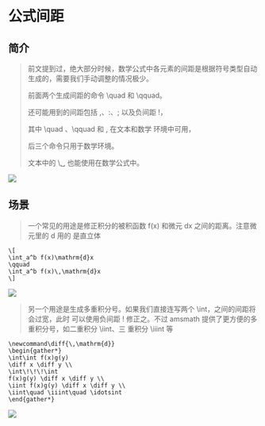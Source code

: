 # 公式间距

## 简介

> 前文提到过，绝大部分时候，数学公式中各元素的间距是根据符号类型自动生成的，需要我们手动调整的情况极少。
>
> 前面两个生成间距的命令 \quad 和 \qquad。
>
> 还可能用到的间距包括 \,、\:、\; 以及负间距 \!，
>
> 其中 \quad 、\qquad 和 \, 在文本和数学 环境中可用，
>
> 后三个命令只用于数学环境。
>
> 文本中的 \␣ 也能使用在数学公式中。

![](https://cdn.jsdelivr.net/gh/ZanderZhao/img20/file/20191007190621.png)



## 场景

> 一个常见的用途是修正积分的被积函数 f(x) 和微元 dx 之间的距离。注意微元里的 d 用的 是直立体

```
\[ 
\int_a^b f(x)\mathrm{d}x 
\qquad 
\int_a^b f(x)\,\mathrm{d}x 
\]
```

![](https://cdn.jsdelivr.net/gh/ZanderZhao/img20/file/20191007190652.png)



> 另一个用途是生成多重积分号。如果我们直接连写两个 \int，之间的间距将会过宽，此时 可以使用负间距 \! 修正之。不过 amsmath 提供了更方便的多重积分号，如二重积分 \iint、三 重积分 \iiint 等

```
\newcommand\diff{\,\mathrm{d}} 
\begin{gather*} 
\int\int f(x)g(y) 
\diff x \diff y \\ 
\int\!\!\!\int 
f(x)g(y) \diff x \diff y \\ 
\iint f(x)g(y) \diff x \diff y \\ 
\iint\quad \iiint\quad \idotsint 
\end{gather*}
```

![](https://cdn.jsdelivr.net/gh/ZanderZhao/img20/file/20191007190755.png)


















































